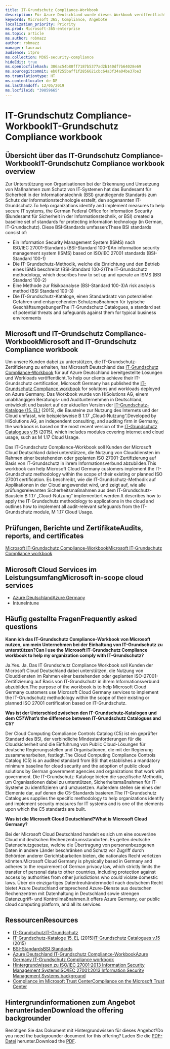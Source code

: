 ```yaml
---
title: IT-Grundschutz Compliance-Workbook
description: Für Azure Deutschland wurde dieses Workbook veröffentlicht, um unsere Kunden zu unterstützen, eine Zertifizierung auf Basis von IT-Grundschutz zu erhalten.
keywords: Microsoft 365, Compliance, Angebote
localization_priority: Priority
ms.prod: Microsoft-365-enterprise
ms.topic: article
ms.author: robmazz
author: robmazz
manager: laurawi
audience: itpro
ms.collection: M365-security-compliance
hideEdit: true
ms.openlocfilehash: 306ac54b80ff7187b5377ad2b140df7b64028e69
ms.sourcegitcommit: eb0f255baff1f2856621cbc64a3f34a04be37be3
ms.translationtype: HT
ms.contentlocale: de-DE
ms.lasthandoff: 12/05/2019
ms.locfileid: "39859665"
---
```

# <a name="it-grundschutz-compliance-workbook"></a><span data-ttu-id="8cf82-104">IT-Grundschutz Compliance-Workbook</span><span class="sxs-lookup"><span data-stu-id="8cf82-104">IT-Grundschutz Compliance workbook</span></span>

## <a name="it-grundschutz-compliance-workbook-overview"></a><span data-ttu-id="8cf82-105">Übersicht über das IT-Grundschutz Compliance-Workbook</span><span class="sxs-lookup"><span data-stu-id="8cf82-105">IT-Grundschutz Compliance workbook overview</span></span>

<span data-ttu-id="8cf82-106">Zur Unterstützung von Organisationen bei der Erkennung und Umsetzung von Maßnahmen zum Schutz von IT-Systemen hat das Bundesamt für Sicherheit in der Informationstechnik (BSI) grundlegende Standards zum Schutz der Informationstechnologie erstellt, den sogenannten IT-Grundschutz.</span><span class="sxs-lookup"><span data-stu-id="8cf82-106">To help organizations identify and implement measures to help secure IT systems, the German Federal Office for Information Security (Bundesamt für Sicherheit in der Informationstechnik, or BSI) created a baseline set of standards for protecting information technology (in German, IT-Grundschutz).</span></span> <span data-ttu-id="8cf82-107">Diese BSI-Standards umfassen:</span><span class="sxs-lookup"><span data-stu-id="8cf82-107">These BSI standards consist of:</span></span>

- <span data-ttu-id="8cf82-108">Ein Information Security Management System (ISMS) nach ISO/IEC 27001-Standards (BSI-Standard 100-1)</span><span class="sxs-lookup"><span data-stu-id="8cf82-108">An information security management system (ISMS) based on ISO/IEC 27001 standards (BSI-Standard 100-1)</span></span>
- <span data-ttu-id="8cf82-109">Die IT-Grundschutz-Methodik, welche die Einrichtung und den Betrieb eines ISMS beschreibt (BSI-Standard 100-2)</span><span class="sxs-lookup"><span data-stu-id="8cf82-109">The IT-Grundschutz methodology, which describes how to set up and operate an ISMS (BSI Standard 100-2)</span></span>
- <span data-ttu-id="8cf82-110">Eine Methode zur Risikoanalyse (BSI-Standard 100-3)</span><span class="sxs-lookup"><span data-stu-id="8cf82-110">A risk analysis method (BSI Standard 100-3)</span></span>
- <span data-ttu-id="8cf82-111">Die IT-Grundschutz-Kataloge, einen Standardsatz von potenziellen Gefahren und entsprechenden Schutzmaßnahmen für typische Geschäftsumgebungen</span><span class="sxs-lookup"><span data-stu-id="8cf82-111">The IT-Grundschutz Catalogues, a standard set of potential threats and safeguards against them for typical business environments</span></span>

## <a name="microsoft-and-it-grundschutz-compliance-workbook"></a><span data-ttu-id="8cf82-112">Microsoft und IT-Grundschutz Compliance-Workbook</span><span class="sxs-lookup"><span data-stu-id="8cf82-112">Microsoft and IT-Grundschutz Compliance workbook</span></span>

<span data-ttu-id="8cf82-113">Um unsere Kunden dabei zu unterstützen, die IT-Grundschutz-Zertifizierung zu erhalten, hat Microsoft Deutschland das [IT-Grundschutz Compliance-Workbook](https://aka.ms/grundschutzworkbook) für auf Azure Deutschland bereitgestellte Lösungen und Workloads veröffentlicht.</span><span class="sxs-lookup"><span data-stu-id="8cf82-113">To help our clients achieve their IT-Grundschutz certification, Microsoft Germany has published the [IT-Grundschutz Compliance workbook](https://aka.ms/grundschutzworkbook) for solutions and workloads deployed on Azure Germany.</span></span> <span data-ttu-id="8cf82-114">Das Workbook wurde von HiSolutions AG, einem unabhängigen Beratungs- und Auditunternehmen in Deutschland, entwickelt und basiert auf der aktuellen Version der [ IT-Grundschutz-Kataloge (15. EL)](https://www.bsi.bund.de/SharedDocs/Downloads/DE/BSI/Grundschutz/International/GSK_15_EL_EN_Draft.pdf?__blob=publicationFile&v=2) (2015), die Bausteine zur Nutzung des Internets und der Cloud umfasst, wie beispielsweise B 1.17 „Cloud-Nutzung“.</span><span class="sxs-lookup"><span data-stu-id="8cf82-114">Developed by HiSolutions AG, an independent consulting, and auditing firm in Germany, the workbook is based on the most recent version of the [IT-Grundschutz Catalogues v.15](https://www.bsi.bund.de/SharedDocs/Downloads/DE/BSI/Grundschutz/International/GSK_15_EL_EN_Draft.pdf?__blob=publicationFile&v=2) (2015), which includes modules covering internet and cloud usage, such as M 1.17 Cloud Usage.</span></span>

<span data-ttu-id="8cf82-115">Das IT-Grundschutz Compliance-Workbook soll Kunden der Microsoft Cloud Deutschland dabei unterstützen, die Nutzung von Clouddiensten im Rahmen einer bestehenden oder geplanten ISO 27001-Zertifizierung auf Basis von IT-Grundschutz in ihrem Informationsverbund abzubilden.</span><span class="sxs-lookup"><span data-stu-id="8cf82-115">This workbook can help Microsoft Cloud Germany customers implement the IT-Grundschutz methodology within the scope of their existing or planned ISO 27001 certification.</span></span> <span data-ttu-id="8cf82-116">Es beschreibt, wie die IT-Grundschutz-Methodik auf Applikationen in der Cloud angewendet wird, und zeigt auf, wie alle prüfungsrelevanten Sicherheitsmaßnahmen aus dem IT-Grundschutz-Baustein B 1.17 „Cloud-Nutzung“ implementiert werden.</span><span class="sxs-lookup"><span data-stu-id="8cf82-116">It describes how to apply the IT-Grundschutz methodology to applications in the cloud and outlines how to implement all audit-relevant safeguards from the IT-Grundschutz module, M 1.17 Cloud Usage.</span></span>

## <a name="audits-reports-and-certificates"></a><span data-ttu-id="8cf82-117">Prüfungen, Berichte und Zertifikate</span><span class="sxs-lookup"><span data-stu-id="8cf82-117">Audits, reports, and certificates</span></span>

[<span data-ttu-id="8cf82-118">Microsoft IT-Grundschutz Compliance-Workbook</span><span class="sxs-lookup"><span data-stu-id="8cf82-118">Microsoft IT-Grundschutz Compliance workbook</span></span>](https://aka.ms/grundschutzworkbook)

## <a name="microsoft-in-scope-cloud-services"></a><span data-ttu-id="8cf82-119">Microsoft Cloud Services im Leistungsumfang</span><span class="sxs-lookup"><span data-stu-id="8cf82-119">Microsoft in-scope cloud services</span></span>

- [<span data-ttu-id="8cf82-120">Azure Deutschland</span><span class="sxs-lookup"><span data-stu-id="8cf82-120">Azure Germany</span></span>](https://aka.ms/AzureCompliance)
- <span data-ttu-id="8cf82-121">Intune</span><span class="sxs-lookup"><span data-stu-id="8cf82-121">Intune</span></span>

## <a name="frequently-asked-questions"></a><span data-ttu-id="8cf82-122">Häufig gestellte Fragen</span><span class="sxs-lookup"><span data-stu-id="8cf82-122">Frequently asked questions</span></span>

<span data-ttu-id="8cf82-123">**Kann ich das IT-Grundschutz Compliance-Workbook von Microsoft nutzen, um mein Unternehmen bei der Einhaltung von IT-Grundschutz zu unterstützen?**</span><span class="sxs-lookup"><span data-stu-id="8cf82-123">**Can I use the Microsoft IT-Grundschutz Compliance workbook to help my organization comply with IT-Grundschutz?**</span></span>

<span data-ttu-id="8cf82-124">Ja.</span><span class="sxs-lookup"><span data-stu-id="8cf82-124">Yes.</span></span> <span data-ttu-id="8cf82-125">Ja. Das IT Grundschutz Compliance Workbook soll Kunden der Microsoft Cloud Deutschland dabei unterstützen, die Nutzung von Clouddiensten im Rahmen einer bestehenden oder geplanten ISO-27001-Zertifizierung auf Basis von IT-Grundschutz in ihrem Informationsverbund abzubilden.</span><span class="sxs-lookup"><span data-stu-id="8cf82-125">The purpose of the workbook is to help Microsoft Cloud Germany customers use Microsoft Cloud Germany services to implement the IT-Grundschutz methodology within the scope of their existing or planned ISO 27001 certification based on IT-Grundschutz.</span></span>

<span data-ttu-id="8cf82-126">**Was ist der Unterschied zwischen den IT-Grundschutz-Katalogen und dem C5?**</span><span class="sxs-lookup"><span data-stu-id="8cf82-126">**What’s the difference between IT-Grundschutz Catalogues and C5?**</span></span>

<span data-ttu-id="8cf82-127">Der Cloud Computing Compliance Controls Catalog (C5) ist ein geprüfter Standard des BSI, der verbindliche Mindestanforderungen für die Cloudsicherheit und die Einführung von Public Cloud-Lösungen für deutsche Regierungsstellen und Organisationen, die mit der Regierung zusammenarbeiten, festlegt.</span><span class="sxs-lookup"><span data-stu-id="8cf82-127">The Cloud Computing Compliance Controls Catalog (C5) is an audited standard from BSI that establishes a mandatory minimum baseline for cloud security and the adoption of public cloud solutions by German government agencies and organizations that work with government.</span></span> <span data-ttu-id="8cf82-128">Die IT-Grundschutz-Kataloge bieten die spezifische Methodik, um Organisationen dabei zu unterstützen, Sicherheitsmaßnahmen für IT-Systeme zu identifizieren und umzusetzen. Außerdem stellen sie eines der Elemente dar, auf denen die C5-Standards basieren.</span><span class="sxs-lookup"><span data-stu-id="8cf82-128">The IT-Grundschutz Catalogues supplies the specific methodology to help organizations identify and implement security measures for IT systems and is one of the elements upon which the C5 standards are built.</span></span>

<span data-ttu-id="8cf82-129">**Was ist die Microsoft Cloud Deutschland?**</span><span class="sxs-lookup"><span data-stu-id="8cf82-129">**What is Microsoft Cloud Germany?**</span></span>

<span data-ttu-id="8cf82-130">Bei der Microsoft Cloud Deutschland handelt es sich um eine souveräne Cloud mit deutschen Rechenzentrumsstandorten. Es gelten deutsche Datenschutzgesetze, welche die Übertragung von personenbezogenen Daten in andere Länder beschränken und Schutz vor Zugriff durch Behörden anderer Gerichtsbarkeiten bieten, die nationales Recht verletzen könnten.</span><span class="sxs-lookup"><span data-stu-id="8cf82-130">Microsoft Cloud Germany is physically based in Germany and adheres to the requirement of German privacy law, which strictly limits the transfer of personal data to other countries, including protection against access by authorities from other jurisdictions who could violate domestic laws.</span></span> <span data-ttu-id="8cf82-131">Über ein einzigartiges Datentreuhändermodell nach deutschem Recht bietet Azure Deutschland entsprechend Azure-Dienste aus deutschen Rechenzentren mit Datenhaltung in Deutschland sowie strengen Datenzugriff- und Kontrollmaßnahmen.</span><span class="sxs-lookup"><span data-stu-id="8cf82-131">It offers Azure Germany, our public cloud computing platform, and all its services.</span></span>

## <a name="resources"></a><span data-ttu-id="8cf82-132">Ressourcen</span><span class="sxs-lookup"><span data-stu-id="8cf82-132">Resources</span></span>

- [<span data-ttu-id="8cf82-133">IT-Grundschutz</span><span class="sxs-lookup"><span data-stu-id="8cf82-133">IT-Grundschutz</span></span>](https://www.bsi.bund.de/EN/Topics/ITGrundschutz/ITGrundschutzHome/itgrundschutzhome_node.html;jsessionid=5ABC53411232B460035220974AE634C4.1_cid351)
- <span data-ttu-id="8cf82-134">[IT-Grundschutz-Kataloge 15. EL](https://www.bsi.bund.de/SharedDocs/Downloads/DE/BSI/Grundschutz/International/GSK_15_EL_EN_Draft.pdf?__blob=publicationFile&v=2) (2015)</span><span class="sxs-lookup"><span data-stu-id="8cf82-134">[IT-Grundschutz Catalogues v.15](https://www.bsi.bund.de/SharedDocs/Downloads/DE/BSI/Grundschutz/International/GSK_15_EL_EN_Draft.pdf?__blob=publicationFile&v=2) (2015)</span></span>
- [<span data-ttu-id="8cf82-135">BSI-Standards</span><span class="sxs-lookup"><span data-stu-id="8cf82-135">BSI Standards</span></span>](https://www.bsi.bund.de/EN/Publications/BSIStandards/BSIStandards_node.html)
- [<span data-ttu-id="8cf82-136">Azure Deutschland IT-Grundschutz Compliance-Workbook</span><span class="sxs-lookup"><span data-stu-id="8cf82-136">Azure Germany IT-Grundschutz Compliance workbook</span></span>](https://aka.ms/grundschutzworkbook)
- [<span data-ttu-id="8cf82-137">Hintergrundwissen zu ISO/IEC 27001:2013 Information Security Management Systems</span><span class="sxs-lookup"><span data-stu-id="8cf82-137">ISO/IEC 27001:2013 Information Security Management Systems background</span></span>](offering-iso-27001.md)
- [<span data-ttu-id="8cf82-138">Compliance im Microsoft Trust Center</span><span class="sxs-lookup"><span data-stu-id="8cf82-138">Compliance on the Microsoft Trust Center</span></span>](https://www.microsoft.com/trust-center/compliance/compliance-overview)

## <a name="download-the-offering-backgrounder"></a><span data-ttu-id="8cf82-139">Hintergrundinformationen zum Angebot herunterladen</span><span class="sxs-lookup"><span data-stu-id="8cf82-139">Download the offering backgrounder</span></span>

<span data-ttu-id="8cf82-140">Benötigen Sie das Dokument mit Hintergrundwissen für dieses Angebot?</span><span class="sxs-lookup"><span data-stu-id="8cf82-140">Do you need the backgrounder document for this offering?</span></span> <span data-ttu-id="8cf82-141">Laden Sie die [PDF-Datei](https://download.microsoft.com/download/B/3/5/B35DE78F-C346-4E31-ABC5-FF87BD1FF97F/ITGrundschutz-Compliance.pdf) herunter.</span><span class="sxs-lookup"><span data-stu-id="8cf82-141">Download the [PDF](https://download.microsoft.com/download/B/3/5/B35DE78F-C346-4E31-ABC5-FF87BD1FF97F/ITGrundschutz-Compliance.pdf).</span></span>
